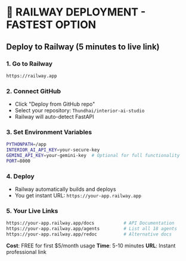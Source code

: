 # 🚀 RAILWAY DEPLOYMENT - FASTEST OPTION

## Deploy to Railway (5 minutes to live link)

### 1. **Go to Railway**
```bash
https://railway.app
```

### 2. **Connect GitHub**
- Click "Deploy from GitHub repo"
- Select your repository: `Thundhai/interior-ai-studio`
- Railway will auto-detect FastAPI

### 3. **Set Environment Variables**
```bash
PYTHONPATH=/app
INTERIOR_AI_API_KEY=your-secure-key
GEMINI_API_KEY=your-gemini-key  # Optional for full functionality
PORT=8000
```

### 4. **Deploy**
- Railway automatically builds and deploys
- You get instant URL: `https://your-app.railway.app`

### 5. **Your Live Links**
```bash
https://your-app.railway.app/docs           # API Documentation
https://your-app.railway.app/agents         # List all 18 agents  
https://your-app.railway.app/redoc          # Alternative docs
```

**Cost**: FREE for first $5/month usage
**Time**: 5-10 minutes
**URL**: Instant professional link